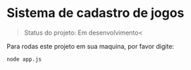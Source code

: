 <h1>Sistema de cadastro de jogos</h1>

>Status do projeto: Em desenvolvimento<

Para rodas este projeto em sua maquina, por favor digite:
```
node app.js
```
